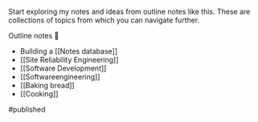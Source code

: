 Start exploring my notes and ideas from outline notes like this. These are collections of topics from which you can navigate further.

Outline notes 📔 
- Building a [[Notes database]]
- [[Site Reliability Engineering]]
- [[Software Development]]
- [[Softwareengineering]]
- [[Baking bread]]
- [[Cooking]]

#published 
